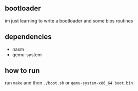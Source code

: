 ## bootloader
im just learning to write a bootloader and some bios routines

## dependencies
- nasm
- qemu-system

## how to run
run `make` and then `./boot.sh` or `qemu-system-x86_64 boot.bin` 